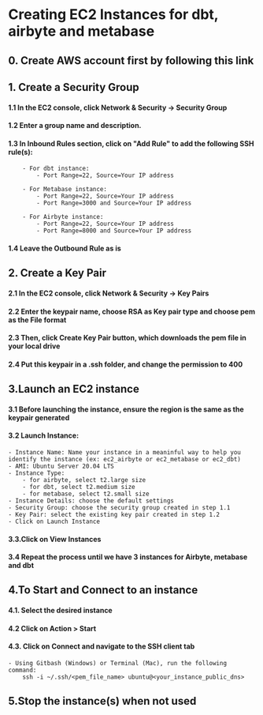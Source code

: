 # Creating EC2 Instances for dbt, airbyte and metabase

## 0. Create AWS account first by following this link
## 1. Create a Security Group
#### 1.1 In the EC2 console, click Network & Security -> Security Group
#### 1.2 Enter a group name and description.
#### 1.3 In Inbound Rules section, click on "Add Rule" to add the following SSH rule(s): 
		- For dbt instance: 
			- Port Range=22, Source=Your IP address

		- For Metabase instance: 
			- Port Range=22, Source=Your IP address
			- Port Range=3000 and Source=Your IP address

		- For Airbyte instance: 
			- Port Range=22, Source=Your IP address
			- Port Range=8000 and Source=Your IP address

#### 1.4 Leave the Outbound Rule as is

## 2. Create a Key Pair
#### 2.1 In the EC2 console, click Network & Security -> Key Pairs
#### 2.2 Enter the keypair name, choose RSA as Key pair type and choose pem as the File format
#### 2.3 Then, click Create Key Pair button, which downloads the pem file in your local drive
#### 2.4 Put this keypair in a .ssh folder, and change the permission to 400


## 3.Launch an EC2 instance
#### 3.1 Before launching the instance, ensure the region is the same as the keypair generated
#### 3.2 Launch Instance:
	- Instance Name: Name your instance in a meaninful way to help you identify the instance (ex: ec2_airbyte or ec2_metabase or ec2_dbt)
	- AMI: Ubuntu Server 20.04 LTS
	- Instance Type: 
		- for airbyte, select t2.large size
		- for dbt, select t2.medium size
		- for metabase, select t2.small size
	- Instance Details: choose the default settings
	- Security Group: choose the security group created in step 1.1
	- Key Pair: select the existing key pair created in step 1.2
	- Click on Launch Instance
#### 3.3.Click on View Instances
#### 3.4 Repeat the process until we have 3 instances for Airbyte, metabase and dbt

## 4.To Start and Connect to an instance
#### 4.1. Select the desired instance
#### 4.2 Click on Action > Start 
#### 4.3. Click on Connect and navigate to the SSH client tab
	- Using Gitbash (Windows) or Terminal (Mac), run the following command:
		ssh -i ~/.ssh/<pem_file_name> ubuntu@<your_instance_public_dns>

## 5.Stop the instance(s) when not used
